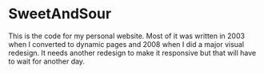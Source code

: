 # SweetAndSour
This is the code for my personal website. Most of it was written in 2003 when I converted to dynamic pages and 2008 when I did a major visual redesign. It needs another redesign to make it responsive but that will have to wait for another day.
